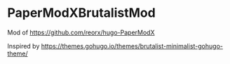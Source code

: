# PaperModXBrutalistMod

Mod of https://github.com/reorx/hugo-PaperModX
 
Inspired by https://themes.gohugo.io/themes/brutalist-minimalist-gohugo-theme/
